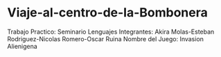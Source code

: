 # Viaje-al-centro-de-la-Bombonera
Trabajo Practico: Seminario Lenguajes
Integrantes: Akira Molas-Esteban Rodriguez-Nicolas Romero-Oscar Ruina
Nombre del Juego: Invasion Alienigena
